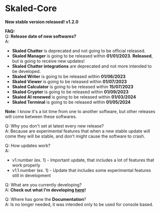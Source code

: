 # Skaled-Core
**New stable version released! v1.2.0**

**FAQ:** <br>
Q: **Release date of new softwares?** <br>
A:
* **Skaled Chatter** is deprecated and not going to be official released.
* **Skaled Manager** is going to be released within **01/01/2023**. **Released**, but is going to receive new updates!
* **Skaled Chatter integrations** are deprecated and not more intended to be developed.
* **Skaled Writer** is going to be released within **01/06/2023**
* **Skaled Viewer** is going to be released within **01/07/2023**
* **Skaled Calculator** is going to be released within **15/07/2023**
* **Skaled Crypter** is going to be released within **01/09/2023**
* **Skaled AI renewed** is going to be released within **01/03/2024**
* **Skaled Terminal** is going to be released within **01/05/2024**

**Note:** I know it's a lot time from one to another software, but other releases will come between these softwares.

Q: Why you don't set at latest every new release? <br>
A: Because are experimental features that when a new stable update will come they will be stable, and don't might cause the software to crash.

Q: How updates work? <br>
A:
* v1.number (ex. 1) - Important update, that includes a lot of features that work properly <br>
* v1.1.number (ex. 1) - Update that includes some experimental features still in development <br>

Q: What are you currently developing? <br>
A: **Check out what I'm developing [here](https://trello.com/b/08H6V1DG/skaled-core)!**

Q: Where has gone the **Documentation**? <br>
A: Is no longer needed, it was intended only to be used for console based.
